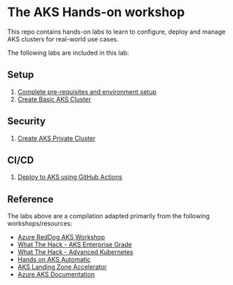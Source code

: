 # The AKS Hands-on workshop

This repo contains hands-on labs to learn to configure, deploy and manage AKS clusters for real-world use cases.

The following labs are included in this lab:

## Setup

1. [Complete pre-requisites and environment setup](environment-setup.md)
1. [Create Basic AKS Cluster](aks-basic-cluster.md)

## Security

1. [Create AKS Private Cluster](aks-private-cluster.md)

## CI/CD

1. [Deploy to AKS using GitHub Actions](aks-github-deploy.md)

## Reference

The labs above are a compilation adapted primarily from the following workshops/resources:

* [Azure RedDog AKS Workshop](https://github.com/Azure/reddog-aks-workshop)
* [What The Hack - AKS Enterprise Grade](https://github.com/microsoft/WhatTheHack/tree/master/039-AKSEnterpriseGrade)
* [What The Hack - Advanced Kubernetes](https://github.com/microsoft/WhatTheHack/tree/master/023-AdvancedKubernetes)
* [Hands on AKS Automatic](https://github.com/microsoft/hands-on-aks-automatic)
* [AKS Landing Zone Accelerator](https://github.com/Azure/AKS-Landing-Zone-Accelerator)
* [Azure AKS Documentation](https://learn.microsoft.com/en-us/azure/aks)
